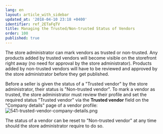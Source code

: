 ```yaml
---
lang: en
layout: article_with_sidebar
updated_at: '2018-04-10 23:18 +0400'
identifier: ref_2ETaFqTV
title: Managing the Trusted/Non-trusted Status of Vendors
order: 100
published: true
---
```

The store administrator can mark vendors as trusted or non-trusted. Any products added by trusted vendors will become visible on the storefront right away (no need for approval by the store administrator). Products added by non-trusted vendors will have to be reviewed and approved by the store administrator before they get published.

Before a seller is given the status of a "Trusted vendor" by the store administrator, their status is "Non-trusted vendor". To mark a vendor as trusted, the store administrator must review their profile and set the required status "Trusted vendor" via the **Trusted vendor** field on the "Company details" page of a vendor profile:
![541-trusted-vendor-company-details.png]({{site.baseurl}}/attachments/ref_2ETaFqTV/541-trusted-vendor-company-details.png)

The status of a vendor can be reset to "Non-trusted vendor" at any time should the store administrator require to do so.
